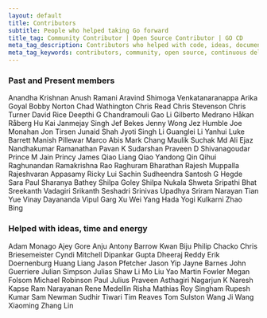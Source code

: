 ```yaml
---
layout: default
title: Contributors
subtitle: People who helped taking Go forward
title_tag: Community Contributor | Open Source Contributor | GO CD
meta_tag_description: Contributors who helped with code, ideas, documentation, time and energy to take GO open source project forward are listed here
meta_tag_keywords: contributors, community, open source, continuous delivery go
---
```


### Past and Present members

<div class="contributors-list">  
<span>Anandha Krishnan</span>
<span>Anush Ramani</span>
<span>Aravind Shimoga Venkatanaranappa</span>
<span>Arika Goyal</span>
<span>Bobby Norton</span>
<span>Chad Wathington</span>
<span>Chris Read</span>
<span>Chris Stevenson</span>
<span>Chris Turner</span>
<span>David Rice</span>
<span>Deepthi G Chandramouli</span>
<span>Gao Li</span>
<span>Gilberto Medrano</span>
<span>Håkan Råberg</span>
<span>Hu Kai</span>
<span>Janmejay Singh</span>
<span>Jef Bekes</span>
<span>Jenny Wong</span>
<span>Jez Humble</span>
<span>Joe Monahan</span>
<span>Jon Tirsen</span>
<span>Junaid Shah</span>
<span>Jyoti Singh</span>
<span>Li Guanglei</span>
<span>Li Yanhui</span>
<span>Luke Barrett</span>
<span>Manish Pillewar</span>
<span>Marco Abis</span>
<span>Mark Chang</span>
<span>Maulik Suchak</span>
<span>Md Ali Ejaz</span>
<span>Nandhakumar Ramanathan</span>
<span>Pavan K Sudarshan</span>
<span>Praveen D Shivanagoudar</span>
<span>Prince M Jain</span>
<span>Princy James</span>
<span>Qiao Liang</span>
<span>Qiao Yandong</span>
<span>Qin Qihui</span>
<span>Raghunandan Ramakrishna Rao</span>
<span>Raghuram Bharathan</span>
<span>Rajesh Muppalla</span>
<span>Rajeshvaran Appasamy</span>
<span>Ricky Lui</span>
<span>Sachin Sudheendra</span>
<span>Santosh G Hegde</span>
<span>Sara Paul</span>
<span>Sharanya Bathey</span>
<span>Shilpa Goley</span>
<span>Shilpa Nukala</span>
<span>Shweta Sripathi Bhat</span>
<span>Sreekanth Vadagiri</span>
<span>Srikanth Seshadri</span>
<span>Srinivas Upadhya</span>
<span>Sriram Narayan</span>
<span>Tian Yue</span>
<span>Vinay Dayananda</span>
<span>Vipul Garg</span>
<span>Xu Wei</span>
<span>Yang Hada</span>
<span>Yogi Kulkarni</span>
<span>Zhao Bing</span>
</div>

### Helped with ideas, time and energy

<div class="contributors-list">  

<span>Adam Monago</span>
<span>Ajey Gore</span>
<span>Anju Antony</span>
<span>Barrow Kwan</span>
<span>Biju Philip Chacko</span>
<span>Chris Briesemeister</span>
<span>Cyndi Mitchell</span>
<span>Dipankar Gupta</span>
<span>Dheeraj Reddy</span>
<span>Erik Doernenburg</span>
<span>Huang Liang</span>
<span>Jason Pfetcher</span>
<span>Jason Yip</span>
<span>Jayne Barnes</span>
<span>John Guerriere</span>
<span>Julian Simpson</span>
<span>Julias Shaw</span>
<span>Li Mo</span>
<span>Liu Yao</span>
<span>Martin Fowler</span>
<span>Megan Folsom</span>
<span>Michael Robinson</span>
<span>Paul Julius</span>
<span>Praveen Asthagiri</span>
<span>Nagarjun K</span>
<span>Naresh Kapse</span>
<span>Ram Narayanan</span>
<span>Rene Medellin</span>
<span>Risha Mathias</span>
<span>Roy Singham</span>
<span>Rupesh Kumar</span>
<span>Sam Newman</span>
<span>Sudhir Tiwari</span>
<span>Tim Reaves</span>
<span>Tom Sulston</span>
<span>Wang Ji</span>
<span>Wang Xiaoming</span>
<span>Zhang Lin</span>
</div>
